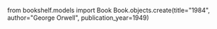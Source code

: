 from bookshelf.models import Book
Book.objects.create(title="1984", author="George Orwell", publication_year=1949)


